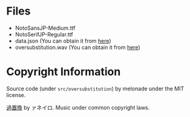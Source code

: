 # Files

- NotoSansJP-Medium.ttf
- NotoSerifJP-Regular.ttf
- data.json (You can obtain it from [here](https://raw.githubusercontent.com/qmelo/oversubstitution/main/public/data.json))
- oversubstitution.wav (You can obtain it from [here](https://raw.githubusercontent.com/qmelo/oversubstitution/main/public/oversubstitution.wav))

# Copyright Information

Source code (under `src/oversubstitution`) by melonade under the MIT license.

[過置換](https://www.youtube.com/watch?v=8T6zb3059P4) by ァネイロ. Music under common copyright laws.
